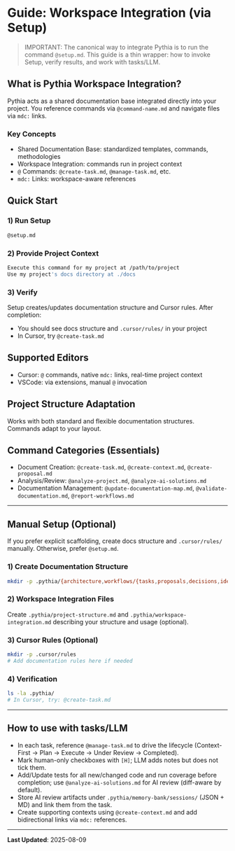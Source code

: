 # Guide: Workspace Integration (via Setup)

> IMPORTANT: The canonical way to integrate Pythia is to run the command `@setup.md`. This guide is a thin wrapper: how to invoke Setup, verify results, and work with tasks/LLM.

## What is Pythia Workspace Integration?

Pythia acts as a shared documentation base integrated directly into your project. You reference commands via `@command-name.md` and navigate files via `mdc:` links.

### Key Concepts

- Shared Documentation Base: standardized templates, commands, methodologies
- Workspace Integration: commands run in project context
- `@` Commands: `@create-task.md`, `@manage-task.md`, etc.
- `mdc:` Links: workspace-aware references

## Quick Start

### 1) Run Setup

```bash
@setup.md
```

### 2) Provide Project Context

```bash
Execute this command for my project at /path/to/project
Use my project's docs directory at ./docs
```

### 3) Verify

Setup creates/updates documentation structure and Cursor rules. After completion:

- You should see docs structure and `.cursor/rules/` in your project
- In Cursor, try `@create-task.md`

## Supported Editors

- Cursor: `@` commands, native `mdc:` links, real-time project context
- VSCode: via extensions, manual `@` invocation

## Project Structure Adaptation

Works with both standard and flexible documentation structures. Commands adapt to your layout.

## Command Categories (Essentials)

- Document Creation: `@create-task.md`, `@create-context.md`, `@create-proposal.md`
- Analysis/Review: `@analyze-project.md`, `@analyze-ai-solutions.md`
- Documentation Management: `@update-documentation-map.md`, `@validate-documentation.md`, `@report-workflows.md`

---

## Manual Setup (Optional)

If you prefer explicit scaffolding, create docs structure and `.cursor/rules/` manually. Otherwise, prefer `@setup.md`.

### 1) Create Documentation Structure

```bash
mkdir -p .pythia/{architecture,workflows/{tasks,proposals,decisions,ideas},commands,contexts,guides,reports}
```

### 2) Workspace Integration Files

Create `.pythia/project-structure.md` and `.pythia/workspace-integration.md` describing your structure and usage (optional).

### 3) Cursor Rules (Optional)

```bash
mkdir -p .cursor/rules
# Add documentation rules here if needed
```

### 4) Verification

```bash
ls -la .pythia/
# In Cursor, try: @create-task.md
```

---

## How to use with tasks/LLM

- In each task, reference `@manage-task.md` to drive the lifecycle (Context-First → Plan → Execute → Under Review → Completed).
- Mark human-only checkboxes with `[H]`; LLM adds notes but does not tick them.
- Add/Update tests for all new/changed code and run coverage before completion; use `@analyze-ai-solutions.md` for AI review (diff-aware by default).
- Store AI review artifacts under `.pythia/memory-bank/sessions/` (JSON + MD) and link them from the task.
- Create supporting contexts using `@create-context.md` and add bidirectional links via `mdc:` references.

---

**Last Updated**: 2025-08-09
